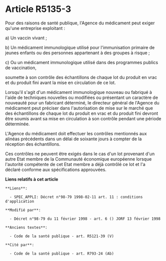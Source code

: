 # Article R5135-3

Pour des raisons de santé publique, l'Agence du médicament peut exiger qu'une entreprise exploitant :

a) Un vaccin vivant ;

b) Un médicament immunologique utilisé pour l'immunisation primaire de jeunes enfants ou des personnes appartenant à des
groupes à risque ;

c) Ou un médicament immunologique utilisé dans des programmes publics de vaccination,

soumette à son contrôle des échantillons de chaque lot du produit en vrac et du produit fini avant la mise en circulation de
ce lot.

Lorsqu'il s'agit d'un médicament immunologique nouveau ou fabriqué à l'aide de techniques nouvelles ou modifiées ou
présentant un caractère de nouveauté pour un fabricant déterminé, le directeur général de l'Agence du médicament peut
préciser dans l'autorisation de mise sur le marché que des échantillons de chaque lot du produit en vrac et du produit fini
devront être soumis avant sa mise en circulation à son contrôle pendant une période déterminée.

L'Agence du médicament doit effectuer les contrôles mentionnés aux alinéas précédents dans un délai de soixante jours à
compter de la réception des échantillons.

Ces contrôles ne peuvent être exigés dans le cas d'un lot provenant d'un autre Etat membre de la Communauté économique
européenne lorsque l'autorité compétente de cet Etat membre a déjà contrôlé ce lot et l'a déclaré conforme aux spécifications
approuvées.

**Liens relatifs à cet article**

	**Liens**:

	  - SPEC_APPLI: Décret n°98-79 1998-02-11 art. 11 : conditions d'application

	**Modifié par**:

	  - Décret n°98-79 du 11 février 1998 - art. 6 () JORF 13 février 1998

	**Anciens textes**:

	  - Code de la santé publique - art. R5121-39 (V)

	**Cité par**:

	  - Code de la santé publique - art. R793-24 (Ab)
